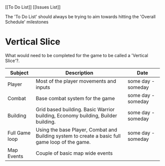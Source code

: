 [[To Do List]]
[[Issues List]]

The 'To Do List' should always be trying to aim towards hitting the 'Overall Schedule' milestones

# Vertical Slice
What would need to be completed for the game to be called a 'Vertical Slice'?.

| Subject        | Description                                                                                     | Date               |
| -------------- | ----------------------------------------------------------------------------------------------- | ------------------ |
| Player         | Most of the player movements and inputs                                                         | some day - someday |
| Combat         | Base combat system for the game                                                                 | some day - someday |
| Building       | Grid based building. Basic Warrior building, Economy building, Builder building.                | some day - someday |
| Full Game loop | Using the base Player, Combat and Building system to create a basic full game loop of the game. | some day - someday |
| Map Events     | Couple of basic map wide events                                                                 |                    |
